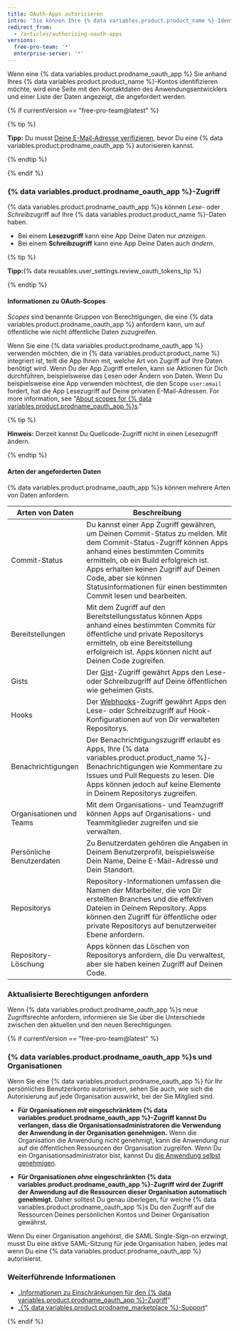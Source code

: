 ```yaml
---
title: OAuth-Apps autorisieren
intro: 'Sie können Ihre {% data variables.product.product_name %}-Identität über OAuth mit Drittanbieter-Anwendungen verbinden. Wenn Sie eine {% data variables.product.prodname_oauth_app %} autorisieren, sollten Sie sicherstellen, dass die Anwendung vertrauenswürdig ist, und überprüfen, von wem sie entwickelt wurde und auf welche Daten sie zugreifen will.'
redirect_from:
  - /articles/authorizing-oauth-apps
versions:
  free-pro-team: '*'
  enterprise-server: '*'
---
```


Wenn eine {% data variables.product.prodname_oauth_app %} Sie anhand Ihres {% data variables.product.product_name %}-Kontos identifizieren möchte, wird eine Seite mit den Kontaktdaten des Anwendungsentwicklers und einer Liste der Daten angezeigt, die angefordert werden.

{% if currentVersion == "free-pro-team@latest" %}

{% tip %}

**Tipp:** Du musst [Deine E-Mail-Adresse verifizieren](/articles/verifying-your-email-address), bevor Du eine {% data variables.product.prodname_oauth_app %} autorisieren kannst.

{% endtip %}

{% endif %}

### {% data variables.product.prodname_oauth_app %}-Zugriff

{% data variables.product.prodname_oauth_app %}s können *Lese*- oder *Schreib*zugriff auf Ihre {% data variables.product.product_name %}-Daten haben.

- Bei einem **Lesezugriff** kann eine App Deine Daten nur *anzeigen*.
- Bei einem **Schreibzugriff** kann eine App Deine Daten auch *ändern*.

{% tip %}

**Tipp:**{% data reusables.user_settings.review_oauth_tokens_tip %}

{% endtip %}

#### Informationen zu OAuth-Scopes

*Scopes* sind benannte Gruppen von Berechtigungen, die eine {% data variables.product.prodname_oauth_app %} anfordern kann, um auf öffentliche wie nicht öffentliche Daten zuzugreifen.

Wenn Sie eine {% data variables.product.prodname_oauth_app %} verwenden möchten, die in {% data variables.product.product_name %} integriert ist, teilt die App Ihnen mit, welche Art von Zugriff auf Ihre Daten benötigt wird. Wenn Du der App Zugriff erteilen, kann sie Aktionen für Dich durchführen, beispielsweise das Lesen oder Ändern von Daten. Wenn Du beispielsweise eine App verwenden möchtest, die den Scope `user:email` fordert, hat die App Lesezugriff auf Deine privaten E-Mail-Adressen. For more information, see "[About scopes for {% data variables.product.prodname_oauth_app %}s](//apps/building-integrations/setting-up-and-registering-oauth-apps/about-scopes-for-oauth-apps)."

{% tip %}

**Hinweis:** Derzeit kannst Du Quellcode-Zugriff nicht in einen Lesezugriff ändern.

{% endtip %}

#### Arten der angeforderten Daten

{% data variables.product.prodname_oauth_app %}s können mehrere Arten von Daten anfordern.

| Arten von Daten           | Beschreibung                                                                                                                                                                                                                                                                                                                    |
| ------------------------- | ------------------------------------------------------------------------------------------------------------------------------------------------------------------------------------------------------------------------------------------------------------------------------------------------------------------------------- |
| Commit-Status             | Du kannst einer App Zugriff gewähren, um Deinen Commit-Status zu melden. Mit dem Commit-Status-Zugriff können Apps anhand eines bestimmten Commits ermitteln, ob ein Build erfolgreich ist. Apps erhalten keinen Zugriff auf Deinen Code, aber sie können Statusinformationen für einen bestimmten Commit lesen und bearbeiten. |
| Bereitstellungen          | Mit dem Zugriff auf den Bereitstellungsstatus können Apps anhand eines bestimmten Commits für öffentliche und private Repositorys ermitteln, ob eine Bereitstellung erfolgreich ist. Apps können nicht auf Deinen Code zugreifen.                                                                                               |
| Gists                     | Der [Gist](https://gist.github.com)-Zugriff gewährt Apps den Lese- oder Schreibzugriff auf Deine öffentlichen wie geheimen Gists.                                                                                                                                                                                               |
| Hooks                     | Der [Webhooks](/webhooks)-Zugriff gewährt Apps den Lese- oder Schreibzugriff auf Hook-Konfigurationen auf von Dir verwalteten Repositorys.                                                                                                                                                                                      |
| Benachrichtigungen        | Der Benachrichtigungszugriff erlaubt es Apps, Ihre {% data variables.product.product_name %}-Benachrichtigungen wie Kommentare zu Issues und Pull Requests zu lesen. Die Apps können jedoch auf keine Elemente in Deinem Repositorys zugreifen.                                                                                 |
| Organisationen und Teams  | Mit dem Organisations- und Teamzugriff können Apps auf Organisations- und Teammitglieder zugreifen und sie verwalten.                                                                                                                                                                                                           |
| Persönliche Benutzerdaten | Zu Benutzerdaten gehören die Angaben in Deinem Benutzerprofil, beispielsweise Dein Name, Deine E-Mail-Adresse und Dein Standort.                                                                                                                                                                                                |
| Repositorys               | Repository-Informationen umfassen die Namen der Mitarbeiter, die von Dir erstellten Branches und die effektiven Dateien in Deinem Repository. Apps können den Zugriff für öffentliche oder private Repositorys auf benutzerweiter Ebene anfordern.                                                                              |
| Repository-Löschung       | Apps können das Löschen von Repositorys anfordern, die Du verwaltest, aber sie haben keinen Zugriff auf Deinen Code.                                                                                                                                                                                                            |

### Aktualisierte Berechtigungen anfordern

Wenn {% data variables.product.prodname_oauth_app %}s neue Zugriffsrechte anfordern, informieren sie Sie über die Unterschiede zwischen den aktuellen und den neuen Berechtigungen.

{% if currentVersion == "free-pro-team@latest" %}

### {% data variables.product.prodname_oauth_app %}s und Organisationen

Wenn Sie eine {% data variables.product.prodname_oauth_app %} für Ihr persönliches Benutzerkonto autorisieren, sehen Sie auch, wie sich die Autorisierung auf jede Organisation auswirkt, bei der Sie Mitglied sind.

- **Für Organisationen *mit* eingeschränktem {% data variables.product.prodname_oauth_app %}-Zugriff kannst Du verlangen, dass die Organisationsadministratoren die Verwendung der Anwendung in der Organisation genehmigen.** Wenn die Organisation die Anwendung nicht genehmigt, kann die Anwendung nur auf die öffentlichen Ressourcen der Organisation zugreifen. Wenn Du ein Organisationsadministrator bist, kannst Du [die Anwendung selbst genehmigen](/articles/approving-oauth-apps-for-your-organization).

- **Für Organisationen *ohne* eingeschränkten {% data variables.product.prodname_oauth_app %}-Zugriff wird der Zugriff der Anwendung auf die Ressourcen dieser Organisation automatisch genehmigt.** Daher solltest Du genau überlegen, für welche {% data variables.product.prodname_oauth_app %}s Du den Zugriff auf die Ressourcen Deines persönlichen Kontos und Deiner Organisation gewährst.

Wenn Du einer Organisation angehörst, die SAML Single-Sign-on erzwingt, musst Du eine aktive SAML-Sitzung für jede Organisation haben, jedes mal wenn Du eine {% data variables.product.prodname_oauth_app %} autorisierst.

### Weiterführende Informationen

- „[Informationen zu Einschränkungen für den {% data variables.product.prodname_oauth_app %}-Zugriff](/articles/about-oauth-app-access-restrictions)“
- „[{% data variables.product.prodname_marketplace %}-Support](/articles/github-marketplace-support)“

{% endif %}
